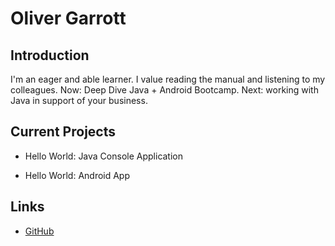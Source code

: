 # Oliver Garrott

## Introduction

I'm an eager and able learner. I value reading the manual and listening to my colleagues. Now: Deep Dive Java + Android Bootcamp. Next: working with Java in support of your business.

## Current Projects

* Hello World: Java Console Application

* Hello World: Android App

## Links

* [GitHub](https://github.com/GarrottOliver)
